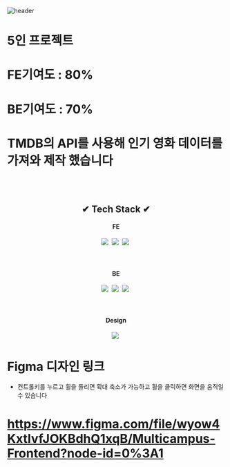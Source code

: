 ![header](https://capsule-render.vercel.app/api?type=wave&color=gradient&height=200&section=header&text=인테리어%20판매서비스&fontAlign=50&fontAlignY=70&fontSize=90&fontColor=white)

# 5인 프로젝트
# FE기여도 : 80%
# BE기여도 : 70%
# TMDB의 API를 사용해 인기 영화 데이터를 가져와 제작 했습니다


<br><br>
<h2 align="center">✔ Tech Stack ✔</h2>
<h4 align="center">FE</h4>
<p align="center">
  <img src="https://img.shields.io/badge/HTML5-E34F26?style=flat-square&logo=html5&logoColor=white"/></a>&nbsp 
  <img src="https://img.shields.io/badge/CSS3-1572B6?style=flat-square&logo=css3&logoColor=white"/></a>&nbsp 
  <img src="https://img.shields.io/badge/Javascript-ffb13b?style=flat-square&logo=javascript&logoColor=white"/></a>&nbsp 
<br><br>
<br>
<h4 align="center">BE</h4>
<p align="center">
  <img src="https://img.shields.io/badge/Spring Boot-6DB33F?style=flat-square&logo=springboot&logoColor=white"/></a>&nbsp 
  <img src="https://img.shields.io/badge/Apache Tomcat-F8DC75?style=flat-square&logo=apachetomcat3&logoColor=white"/></a>&nbsp 
  <img src="https://img.shields.io/badge/MySQL-4479A1?style=flat-square&logo=mysqlt&logoColor=white"/></a>&nbsp 
<br><br>
<br>
<h4 align="center">Design</h4>
<p align="center">
  <img src="https://img.shields.io/badge/Figma-F24E1E?style=flat-square&logo=figma&logoColor=white"/></a>&nbsp 
  
  
 # Figma 디자인 링크 
 - 컨트롤키를 누르고 휠을 돌리면 확대 축소가 가능하고 휠을 클릭하면 화면을 움직일수 있습니다
 # https://www.figma.com/file/wyow4KxtIvfJOKBdhQ1xqB/Multicampus-Frontend?node-id=0%3A1
 

